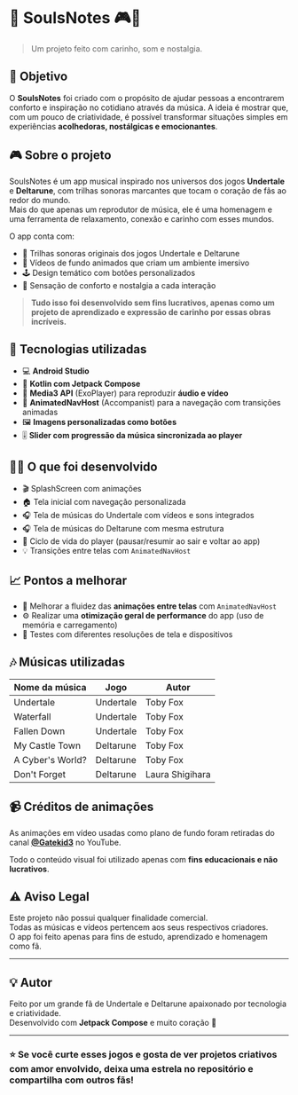 # 🎵 SoulsNotes 🎮🖤

> Um projeto feito com carinho, som e nostalgia.

## 🧠 Objetivo

O **SoulsNotes** foi criado com o propósito de ajudar pessoas a encontrarem conforto e inspiração no cotidiano através da música. A ideia é mostrar que, com um pouco de criatividade, é possível transformar situações simples em experiências **acolhedoras, nostálgicas e emocionantes**.

## 🎮 Sobre o projeto

SoulsNotes é um app musical inspirado nos universos dos jogos **Undertale** e **Deltarune**, com trilhas sonoras marcantes que tocam o coração de fãs ao redor do mundo.  
Mais do que apenas um reprodutor de música, ele é uma homenagem e uma ferramenta de relaxamento, conexão e carinho com esses mundos.

O app conta com:

- 🎵 Trilhas sonoras originais dos jogos Undertale e Deltarune
- 📼 Vídeos de fundo animados que criam um ambiente imersivo
- 🕹️ Design temático com botões personalizados
- 🧘 Sensação de conforto e nostalgia a cada interação

> **Tudo isso foi desenvolvido sem fins lucrativos, apenas como um projeto de aprendizado e expressão de carinho por essas obras incríveis.**

## 🧪 Tecnologias utilizadas

- 💻 **Android Studio**
- 📱 **Kotlin com Jetpack Compose**
- 🎥 **Media3 API** (ExoPlayer) para reproduzir **áudio e vídeo**
- 🧭 **AnimatedNavHost** (Accompanist) para a navegação com transições animadas
- 🖼️ **Imagens personalizadas como botões**
- 🎚️ **Slider com progressão da música sincronizada ao player**

## 👨‍💻 O que foi desenvolvido

- 🎬 SplashScreen com animações
- 🏠 Tela inicial com navegação personalizada
- 🎧 Tela de músicas do Undertale com vídeos e sons integrados
- 🎧 Tela de músicas do Deltarune com mesma estrutura
- 🔁 Ciclo de vida do player (pausar/resumir ao sair e voltar ao app)
- 💡 Transições entre telas com `AnimatedNavHost`

## 📈 Pontos a melhorar

- 🔄 Melhorar a fluidez das **animações entre telas** com `AnimatedNavHost`
- ⚙️ Realizar uma **otimização geral de performance** do app (uso de memória e carregamento)
- 🧪 Testes com diferentes resoluções de tela e dispositivos

## 🎶 Músicas utilizadas

| Nome da música               | Jogo           | Autor              |
|-----------------------------|----------------|--------------------|
| Undertale                   | Undertale      | Toby Fox           |
| Waterfall                   | Undertale      | Toby Fox           |
| Fallen Down                 | Undertale      | Toby Fox           |
| My Castle Town              | Deltarune      | Toby Fox           |
| A Cyber's World?            | Deltarune      | Toby Fox           |
| Don't Forget                | Deltarune      | Laura Shigihara    |

## 📹 Créditos de animações

As animações em vídeo usadas como plano de fundo foram retiradas do canal **[@Gatekid3](https://www.youtube.com/@Gatekid3)** no YouTube.

Todo o conteúdo visual foi utilizado apenas com **fins educacionais e não lucrativos**.

## ⚠️ Aviso Legal

Este projeto não possui qualquer finalidade comercial.  
Todas as músicas e vídeos pertencem aos seus respectivos criadores.  
O app foi feito apenas para fins de estudo, aprendizado e homenagem como fã.

---

## 💡 Autor

Feito por um grande fã de Undertale e Deltarune apaixonado por tecnologia e criatividade.  
Desenvolvido com **Jetpack Compose** e muito coração 💙

---

### ⭐ Se você curte esses jogos e gosta de ver projetos criativos com amor envolvido, deixa uma estrela no repositório e compartilha com outros fãs!

